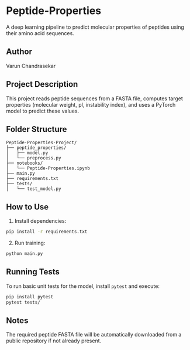 # Peptide-Properties

A deep learning pipeline to predict molecular properties of peptides using their amino acid sequences.

## Author
Varun Chandrasekar

## Project Description
This project reads peptide sequences from a FASTA file, computes target properties (molecular weight, pI, instability index), and uses a PyTorch model to predict these values.

## Folder Structure
```
Peptide-Properties-Project/
├── peptide_properties/
│   ├── model.py
│   └── preprocess.py
├── notebooks/
│   └── Peptide-Properties.ipynb
├── main.py
├── requirements.txt
├── tests/
│   └── test_model.py
```

## How to Use

1. Install dependencies:
```bash
pip install -r requirements.txt
```

2. Run training:
```bash
python main.py
```

## Running Tests

To run basic unit tests for the model, install `pytest` and execute:

```bash
pip install pytest
pytest tests/
```

## Notes
The required peptide FASTA file will be automatically downloaded from a public repository if not already present.

